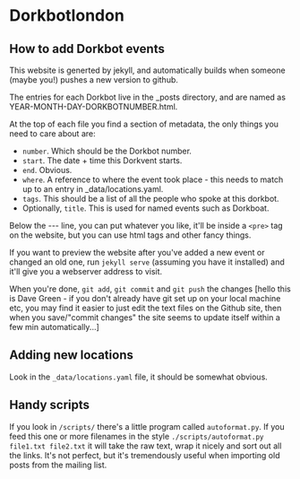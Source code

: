 Dorkbotlondon
===================

How to add Dorkbot events
--------------------------------------------------------
This website is generted by jekyll, and automatically builds when someone (maybe you!) pushes a new version to github.

The entries for each Dorkbot live in the _posts directory, and are named as YEAR-MONTH-DAY-DORKBOTNUMBER.html.

At the top of each file you find a section of metadata, the only things you need to care about are:
* `number`. Which should be the Dorkbot number.
* `start`. The date + time this Dorkvent starts.
* `end`. Obvious.
* `where`. A reference to where the event took place - this needs to match up to an entry in _data/locations.yaml.
* `tags`. This should be a list of all the people who spoke at this dorkbot.
* Optionally, `title`. This is used for named events such as Dorkboat.

Below the --- line, you can put whatever you like, it'll be inside a `<pre>` tag on the website, but you can use html tags and other fancy things.

If you want to preview the website after you've added a new event or changed an old one, run `jekyll serve` (assuming you have it installed) and it'll give you a webserver address to visit.

When you're done, `git add`, `git commit` and `git push` the changes [hello this is Dave Green - if you don't already have git set up on your local machine etc, you may find it easier to just edit the text files on the Github site, then when you save/"commit changes" the site seems to update itself within a few min automatically...]

Adding new locations
-----------------------------------------
Look in the `_data/locations.yaml` file, it should be somewhat obvious.

Handy scripts
-----------------------------------------
If you look in `/scripts/` there's a little program called `autoformat.py`. If you feed this one or more filenames in the style `./scripts/autoformat.py file1.txt file2.txt` it will take the raw text, wrap it nicely and sort out all the links. It's not perfect, but it's tremendously useful when importing old posts from the mailing list.
